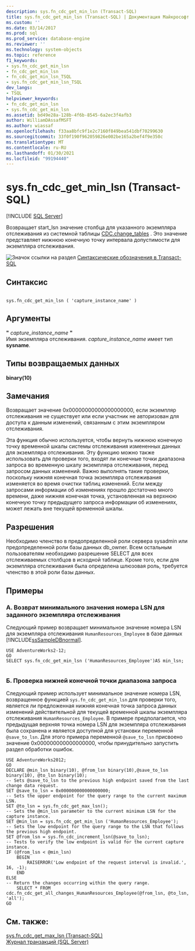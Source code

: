 ```yaml
---
description: sys.fn_cdc_get_min_lsn (Transact-SQL)
title: sys.fn_cdc_get_min_lsn (Transact-SQL) | Документация Майкрософт
ms.custom: ''
ms.date: 03/14/2017
ms.prod: sql
ms.prod_service: database-engine
ms.reviewer: ''
ms.technology: system-objects
ms.topic: reference
f1_keywords:
- sys.fn_cdc_get_min_lsn
- fn_cdc_get_min_lsn
- fn_cdc_get_min_lsn_TSQL
- sys.fn_cdc_get_min_lsn_TSQL
dev_langs:
- TSQL
helpviewer_keywords:
- fn_cdc_get_min_lsn
- sys.fn_cdc_get_min_lsn
ms.assetid: bd49e28a-128b-4f6b-8545-6a2ec3f4afb3
author: WilliamDAssafMSFT
ms.author: wiassaf
ms.openlocfilehash: f33aa8bfc9f1e2c7160f849bea541dbf70299630
ms.sourcegitcommit: 33f0f190f962059826e002be165a2bef4f9e350c
ms.translationtype: MT
ms.contentlocale: ru-RU
ms.lasthandoff: 01/30/2021
ms.locfileid: "99194440"
---
```

# <a name="sysfn_cdc_get_min_lsn-transact-sql"></a>sys.fn_cdc_get_min_lsn (Transact-SQL)
[!INCLUDE [SQL Server](../../includes/applies-to-version/sqlserver.md)]

  Возвращает start_lsn значение столбца для указанного экземпляра отслеживания из системной таблицы [CDC.change_tables](../../relational-databases/system-tables/cdc-change-tables-transact-sql.md) . Это значение представляет нижнюю конечную точку интервала допустимости для экземпляра отслеживания.  
  
 ![Значок ссылки на раздел](../../database-engine/configure-windows/media/topic-link.gif "Значок ссылки на раздел") [Синтаксические обозначения в Transact-SQL](../../t-sql/language-elements/transact-sql-syntax-conventions-transact-sql.md)  
  
## <a name="syntax"></a>Синтаксис  
  
```  
  
sys.fn_cdc_get_min_lsn ( 'capture_instance_name' )  
```  
  
## <a name="arguments"></a>Аргументы  
 **"** *capture_instance_name* **"**  
 Имя экземпляра отслеживания. *capture_instance_name* имеет тип **sysname**.  
  
## <a name="return-types"></a>Типы возвращаемых данных  
 **binary(10)**  
  
## <a name="remarks"></a>Замечания  
 Возвращает значение 0x00000000000000000000, если экземпляр отслеживания не существует или если участник не авторизован для доступа к данным изменений, связанным с этим экземпляром отслеживания.  
  
 Эта функция обычно используется, чтобы вернуть нижнюю конечную точку временной шкалы системы отслеживания измененных данных для экземпляра отслеживания. Эту функцию можно также использовать для проверки того, входят ли конечные точки диапазона запроса во временную шкалу экземпляра отслеживания, перед запросом данных изменений. Важно выполнять такие проверки, поскольку нижняя конечная точка экземпляра отслеживания изменяется во время очистки таблиц изменений. Если между запросами информации об изменениях прошло достаточно много времени, даже нижняя конечная точка, установленная на верхнюю конечную точку предыдущего запроса информации об изменениях, может лежать вне текущей временной шкалы.  
  
## <a name="permissions"></a>Разрешения  
 Необходимо членство в предопределенной роли сервера sysadmin или предопределенной роли базы данных db_owner. Всем остальным пользователям необходимо разрешение SELECT для всех отслеживаемых столбцов в исходной таблице. Кроме того, если для экземпляра отслеживания была определена шлюзовая роль, требуется членство в этой роли базы данных.  
  
## <a name="examples"></a>Примеры  
  
### <a name="a-returning-the-minimum-lsn-value-for-a-specified-capture-instance"></a>A. Возврат минимального значения номера LSN для заданного экземпляра отслеживания  
 Следующий пример возвращает минимальное значение номера LSN для экземпляра отслеживания `HumanResources_Employee` в базе данных [!INCLUDE[ssSampleDBnormal](../../includes/sssampledbnormal-md.md)].  
  
```  
USE AdventureWorks2-12;  
GO  
SELECT sys.fn_cdc_get_min_lsn ('HumanResources_Employee')AS min_lsn;  
  
```  
  
### <a name="b-verifying-the-low-endpoint-of-a-query-range"></a>Б. Проверка нижней конечной точки диапазона запроса  
 Следующий пример использует минимальное значение номера LSN, возвращенное функцией `sys.fn_cdc_get_min_lsn` для проверки того, является ли предложенная нижняя конечная точка запроса данных изменений действительной для текущей временной шкалы экземпляра отслеживания `HumanResources_Employee`. В примере предполагается, что предыдущая верхняя точка номера LSN для экземпляра отслеживания была сохранена и является доступной для установки переменной `@save_to_lsn`. Для этого примера переменной `@save_to_lsn` присвоено значение 0x000000000000000000, чтобы принудительно запустить раздел обработки ошибок.  
  
```  
USE AdventureWorks2012;  
GO  
DECLARE @min_lsn binary(10), @from_lsn binary(10),@save_to_lsn binary(10), @to_lsn binary(10);  
-- Sets @save_to_lsn to the previous high endpoint saved from the last change data request.  
SET @save_to_lsn = 0x000000000000000000;  
-- Sets the upper endpoint for the query range to the current maximum LSN.  
SET @to_lsn = sys.fn_cdc_get_max_lsn();  
-- Sets the @min_lsn parameter to the current minimum LSN for the capture instance.  
SET @min_lsn = sys.fn_cdc_get_min_lsn ('HumanResources_Employee');  
-- Sets the low endpoint for the query range to the LSN that follows the previous high endpoint.  
SET @from_lsn = sys.fn_cdc_increment_lsn(@save_to_lsn);  
-- Tests to verify the low endpoint is valid for the current capture instance.  
IF (@from_lsn < @min_lsn)  
    BEGIN  
        RAISERROR('Low endpoint of the request interval is invalid.', 16, -1);  
    END  
ELSE  
-- Return the changes occurring within the query range.  
    SELECT * FROM cdc.fn_cdc_get_all_changes_HumanResources_Employee(@from_lsn, @to_lsn, 'all');  
GO  
```  
  
## <a name="see-also"></a>См. также:  
 [sys.fn_cdc_get_max_lsn &#40;Transact-SQL&#41;](../../relational-databases/system-functions/sys-fn-cdc-get-max-lsn-transact-sql.md)   
 [Журнал транзакций (SQL Server)](../../relational-databases/logs/the-transaction-log-sql-server.md)  
  
  
